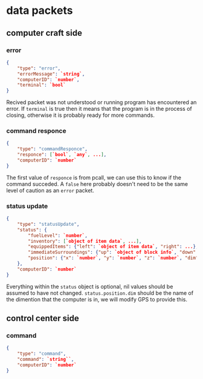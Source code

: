# data packets

## computer craft side

### error

```json
{
    "type": "error",
    "errorMessage": `string`,
    "computerID": `number`,
    "terminal": `bool`
}
```

Recived packet was not understood or running program has encountered an error.  If `terminal` is true then it means that the program is in the process of closing, otherwise it is probably ready for more commands.

### command responce

```json
{
    "type": "commandResponce",
    "responce": [`bool`, `any`, ...],
    "computerID": `number`
}
```

The first value of `responce` is from pcall, we can use this to know if the command succeded. A `false` here probably doesn't need to be the same level of caution as an `error` packet.

### status update

```json
{
    "type": "statusUpdate",
    "status": {
        "fuelLevel": `number`,
        "inventory": [`object of item data`, ...],
        "equippedItems": {"left": `object of item data`, "right": ...},
        "immediateSurroundings": {"up": `object of block info`, "down": ..., "front":...},
        "position": {"x": `number`, "y": `number`, "z": `number`, "dim": `string`}
    },
    "computerID": `number`
}
```

Everything within the `status` object is optional, nil values should be assumed to have not changed. `status.position.dim` should be the name of the dimention that the computer is in, we will modify GPS to provide this.

<!--TODO: Add events and a file tree?-->

## control center side

### command

```json
{
    "type": "command",
    "command": `string``,
    "computerID": `number`
}
```
